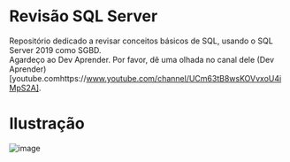 # Revisão SQL Server
Repositório dedicado a revisar conceitos básicos de SQL, usando o SQL Server 2019 como SGBD. 
<br/>Agardeço ao Dev Aprender. Por favor, dê uma olhada no canal dele (Dev Aprender)[youtube.comhttps://www.youtube.com/channel/UCm63tB8wsKOVvxoU4iMpS2A].

# Ilustração
![image](https://user-images.githubusercontent.com/73988556/146264389-68b3f25d-c74e-4137-81e1-dc8e0c81c8b1.png)
